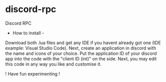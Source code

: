 # discord-rpc
Discord RPC

- How to install - 

Download both .lua files and get any IDE if you havent already got one (IDE example: Visual Studio Code).
Next, create an application in discord with the name and icons of your choice. Put the application ID of 
your discord app into the code with the "client ID (int)" on the side. Next, you may edit this code in any
way you like and customise it.

! Have fun experimenting !
